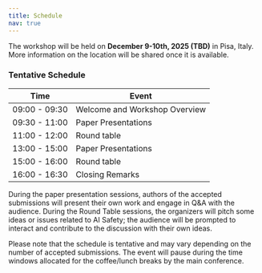 ```yaml
---
title: Schedule
nav: true
---
```

The workshop will be held on **December 9-10th, 2025 (TBD)** in Pisa, Italy. More information on the location will be shared once it is available.


### Tentative Schedule

| Time          | Event                     |
|---------------|---------------------------|
| 09:00 - 09:30 | Welcome and Workshop Overview |
| 09:30 - 11:00 | Paper Presentations       |
| 11:00 - 12:00 | Round table               |
| 13:00 - 15:00 | Paper Presentations       |
| 15:00 - 16:00 | Round table               |
| 16:00 - 16:30 | Closing Remarks           |

During the paper presentation sessions, authors of the accepted submissions will present their own work and engage in Q&A with the audience. During the Round Table sessions, the organizers will pitch some ideas or issues related to AI Safety; the audience will be prompted to interact and contribute to the discussion with their own ideas.

Please note that the schedule is tentative and may vary depending on the number of accepted submissions. The event will pause during the time windows allocated for the coffee/lunch breaks by the main conference.